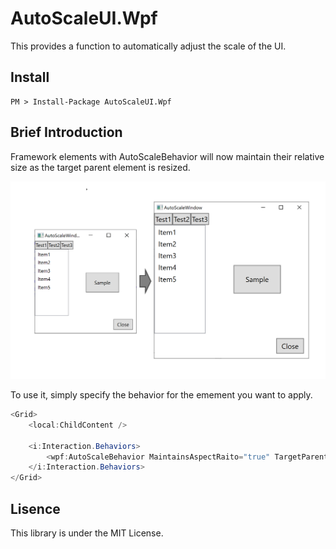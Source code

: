 # AutoScaleUI.Wpf
This provides a function to automatically adjust the scale of the UI.

## Install
~~~
PM > Install-Package AutoScaleUI.Wpf
~~~

## Brief Introduction
Framework elements with AutoScaleBehavior will now maintain their relative size as the target parent element is resized.

![screenshot-01](https://github.com/lumiria/AutoScaleUI.Wpf/blob/images/AutoScaleUI-screenshot-01.png)

To use it, simply specify the behavior for the emement you want to apply.
```csharp
<Grid>
    <local:ChildContent />

    <i:Interaction.Behaviors>
        <wpf:AutoScaleBehavior MaintainsAspectRaito="true" TargetParent="{Binding RelativeSource={RelativeSource Mode=FindAncestor, AncestorType={x:Type Window}}}" />
    </i:Interaction.Behaviors>
</Grid>
```

## Lisence
This library is under the MIT License.

